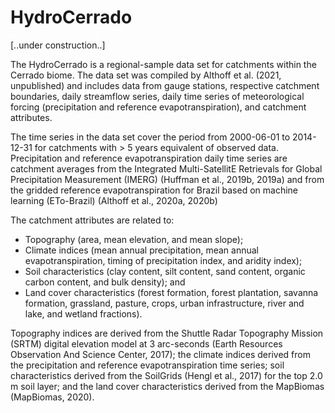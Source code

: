 # HydroCerrado
[..under construction..]

The HydroCerrado is a regional-sample data set for catchments within the Cerrado biome.
The data set was compiled by Althoff et al. (2021, unpublished) and includes data from gauge stations, respective catchment boundaries, daily streamflow series, daily time series of meteorological forcing (precipitation and reference evapotranspiration), and catchment attributes.

The time series in the data set cover the period from 2000-06-01 to 2014-12-31 for catchments with > 5 years equivalent of observed data.
Precipitation and reference evapotranspiration daily time series are catchment averages from the Integrated Multi-SatellitE Retrievals for Global Precipitation Measurement (IMERG) (Huffman et al., 2019b, 2019a) and from the gridded reference evapotranspiration for Brazil based on machine learning (ETo-Brazil) (Althoff et al., 2020a, 2020b) 

The catchment attributes are related to:
- Topography (area, mean elevation, and mean slope);
- Climate indices (mean annual precipitation, mean annual evapotranspiration, timing of precipitation index, and aridity index);
- Soil characteristics (clay content, silt content, sand content, organic carbon content, and bulk density); and
- Land cover characteristics (forest formation, forest plantation, savanna formation, grassland, pasture, crops, urban infrastructure, river and lake, and wetland fractions). 

Topography indices are derived from the Shuttle Radar Topography Mission (SRTM) digital elevation model at 3 arc-seconds (Earth Resources Observation And Science Center, 2017); the climate indices derived from the precipitation and reference evapotranspiration time series; soil characteristics derived from the SoilGrids (Hengl et al., 2017) for the top 2.0 m soil layer; and the land cover characteristics derived from the MapBiomas (MapBiomas, 2020).
